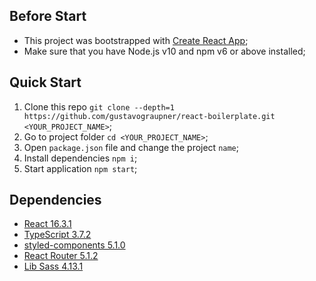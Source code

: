 ## Before Start
- This project was bootstrapped with [Create React App](https://github.com/facebook/create-react-app);
- Make sure that you have Node.js v10 and npm v6 or above installed;

## Quick Start
1. Clone this repo `git clone --depth=1 https://github.com/gustavograupner/react-boilerplate.git <YOUR_PROJECT_NAME>`;
2. Go to project folder `cd <YOUR_PROJECT_NAME>`;
3. Open `package.json` file and change the project `name`;
4. Install dependencies `npm i`;
5. Start application `npm start`;

## Dependencies 
- [React 16.3.1](https://reactjs.org/docs/getting-started.html)
- [TypeScript 3.7.2](https://www.typescriptlang.org/docs/home.html)
- [styled-components 5.1.0](https://styled-components.com/docs)
- [React Router 5.1.2](https://reacttraining.com/react-router/web/guides/quick-start)
- [Lib Sass 4.13.1](https://github.com/sass/libsass)